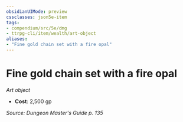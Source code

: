 ```yaml
---
obsidianUIMode: preview
cssclasses: json5e-item
tags:
- compendium/src/5e/dmg
- ttrpg-cli/item/wealth/art-object
aliases: 
- "Fine gold chain set with a fire opal"
---
```

# Fine gold chain set with a fire opal
*Art object*  

- **Cost**: 2,500 gp

*Source: Dungeon Master's Guide p. 135*